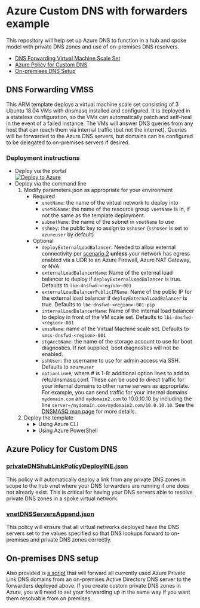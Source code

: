 # Azure Custom DNS with forwarders example

This repository will help set up Azure DNS to function in a hub and spoke model with private DNS zones and use of on-premises DNS resolvers.

- [DNS Forwarding Virtual Machine Scale Set](#dns-forwarding-vmss)
- [Azure Policy for Custom DNS](#azure-policy-for-custom-dns)
- [On-premises DNS Setup](#on-premises-dns-setup)

## DNS Forwarding VMSS
This ARM template deploys a virtual machine scale set consisting of 3 Ubuntu 18.04 VMs with dnsmasq installed and configured. It is deployed in a stateless configuration, so the VMs can automatically patch and self-heal in the event of a failed instance. The VMs will answer DNS queries from any host that can reach them via internal traffic (but not the internet). Queries will be forwarded to the Azure DNS servers, but domains can be configured to be delegated to on-premises servers if desired.

### Deployment instructions
- Deploy via the portal<br>
  [![Deploy to Azure](https://aka.ms/deploytoazurebutton)](https://portal.azure.com/#create/Microsoft.Template/uri/https%3A%2F%2Fraw.githubusercontent.com%2Fphealy%2Fazure-custom-dns%2Fmaster%2Fvmss-dnsfwd%2Ftemplate-vmss.json)
- Deploy via the command line
  1. Modify parameters.json as appropriate for your environment
      - Required
        - `vnetName`: the name of the virtual network to deploy into
        - `vnetRGName`: the name of the resource group `vnetName` is in, if not the same as the template deployment.
        - `subnetName`: the name of the subnet in `vnetName` to use
        - `sshKey`: the public key to assign to `sshUser` (`sshUser` is set to `azureuser` by default)
      - Optional
        - `deployExternalLoadBalancer`: Needed to allow external connectivity per [scenario 2](https://docs.microsoft.com/en-us/azure/load-balancer/load-balancer-outbound-connections) **unless** your network has egress enabled via a UDR to an Azure Firewall, Azure NAT Gateway, or NVA.
        - `externalLoadBalancerName`: Name of the external load balancer to deploy if `deployExternalLoadBalancer` is true. Defaults to `lbe-dnsfwd-<region>-001`
        - `externalLoadBalancerPublicIPName`: Name of the public IP for the external load balancer if `deployExternalLoadBalancer` is true. Defaults to `lbe-dnsfwd-<region>-001-pip`
        - `internalLoadBalancerName`: Name of the internal load balancer to deploy in front of the VM scale set. Defaults to `lbi-dnsfwd-<region>-001`
        - `vmssName`: name of the Virtual Machine scale set. Defaults to `vmss-dnsfwd-<region>-001`
        - `stgAcctName`: the name of the storage account to use for boot diagnostics. If not supplied, boot diagnostics will not be enabled.
        - `sshUser`: the username to use for admin access via SSH. Defaults to `azureuser`
        - `optionLine#`, where # is 1-8: additional option lines to add to /etc/dnsmasq.conf. These can be used to direct traffic for your internal domains to other name servers as appropriate. For example, you can send traffic for your internal domains `mydomain.com` and `mydomain2.com` to 10.0.10.10 by including the line `server=/mydomain.com/mydomain2.com/10.0.10.10`. See the [DNSMASQ man page](http://www.thekelleys.org.uk/dnsmasq/docs/dnsmasq-man.html) for more details.
  1. Deploy the template
      - <details>
        <summary>
        Using Azure CLI
        </summary>
        <pre><code>az deployment group create \
          --resource-group rg-hub-dnsfwd-centralus \
          --template-file template-vmss.json \
          --parameters @parameters.json</code></pre>
        </details>
      - <details>
        <summary>
        Using Azure PowerShell
        </summary>
        <pre><code>New-AzResourceGroupDeployment `
          -ResourceGroupName rg-hub-dnsfwd-centralus `
          -TemplateFile .\template-vmss.json `
          -TemplateParameterFile .\parameters.json</code></pre>
        </details>

## Azure Policy for Custom DNS

### [privateDNShubLinkPolicyDeployINE.json](azure-policy/privateDNShubLinkPolicyDeployINE.json)
This policy will automatically deploy a link from any private DNS zones in scope to the hub vnet where your DNS forwarders are running if one does not already exist. This is critical for having your DNS servers able to resolve private DNS zones in a spoke virtual network.

### [vnetDNSServersAppend.json](azure-policy/vnetDNSServersAppend.json)
This policy will ensure that all virtual networks deployed have the DNS servers set to the values specified so that DNS lookups forward to on-premises and private DNS zones correctly.

## On-premises DNS setup

Also provided is [a script](ad-dns/Add-AzureDNSFowarderZones.ps1) that will forward all currently used Azure Private Link DNS domains from an on-premises Active Directory DNS server to the forwarders deployed above. If you create custom private DNS zones in Azure, you will need to set your forwarding up in the same way if you want them resolvable from on premises.
